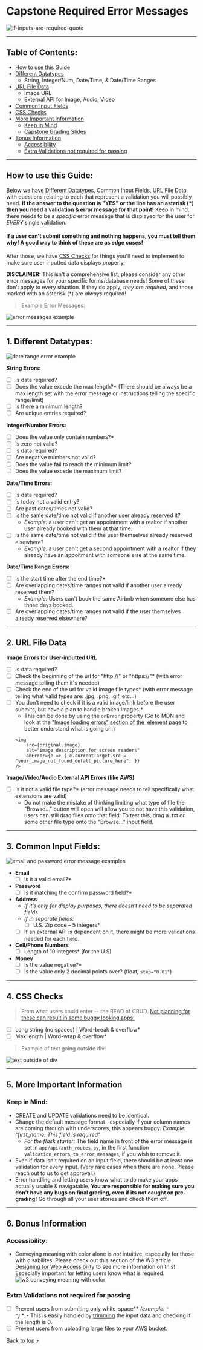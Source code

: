 # Capstone Required Error Messages
![if-inputs-are-required-quote](https://user-images.githubusercontent.com/89945390/172217607-f8c2f8d0-6a86-40e9-9c64-5f4d737d8d60.jpg)

----------------------------

## Table of Contents:

- [How to use this Guide](https://github.com/whitnessme/capstone-minimum-required-error-messages#how-to-use-this-guide)
- [Different Datatypes](https://github.com/whitnessme/capstone-minimum-required-error-messages#1-different-datatypes)
    - String, Integer/Num, Date/Time, & Date/Time Ranges
- [URL File Data](https://github.com/whitnessme/capstone-minimum-required-error-messages#2-url-file-data)
    - Image URL
    - External API for Image, Audio, Video
- [Common Input Fields](https://github.com/whitnessme/capstone-minimum-required-error-messages#3-common-input-fields)
- [CSS Checks](https://github.com/whitnessme/capstone-minimum-required-error-messages#4-css-checks)
- [More Important Information](https://github.com/whitnessme/capstone-minimum-required-error-messages#5-more-important-information)
    - [Keep in Mind](https://github.com/whitnessme/capstone-minimum-required-error-messages#keep-in-mind)
    - [Capstone Grading Slides](https://github.com/whitnessme/capstone-minimum-required-error-messages#capstone-grading-slides)
- [Bonus Information](https://github.com/whitnessme/capstone-minimum-required-error-messages#6-bonus-information)
    - [Accessibility](https://github.com/whitnessme/capstone-minimum-required-error-messages#accessibility)
    - [Extra Validations not required for passing](https://github.com/whitnessme/capstone-minimum-required-error-messages#extra-validations-not-required-for-passing)

------------
## How to use this Guide:

Below we have [Different Datatypes](https://github.com/whitnessme/capstone-minimum-required-error-messages#1-different-datatypes), [Common Input Fields](https://github.com/whitnessme/capstone-minimum-required-error-messages#2-common-input-fields), [URL File Data](https://github.com/whitnessme/capstone-minimum-required-error-messages#2-url-file-data) with questions relating to each that represent a validation you will possibly need. **If the answer to the question is "YES" or the line has an asterisk (*) then you need a validation & error message for that point!**
Keep in mind, there needs to be a *specific* error message that is displayed for the user for *EVERY* single validation.
#### If a user can't submit something and nothing happens, you must tell them **why**! A good way to think of these are as *edge cases*! 
After those, we have [CSS Checks](https://github.com/whitnessme/capstone-minimum-required-error-messages#3-css-checks) for things you'll need to implement to make sure user inputted data displays properly.

**DISCLAIMER:** This isn't a comprehensive list, please consider any other error messages for your specific forms/database needs!
Some of these don’t apply to every situation. If they do apply, *they are required*, and those marked with an asterisk (*) are *always* required!

> Example Error Messages:

![error messages example](https://user-images.githubusercontent.com/89945390/190253731-7a768b73-ed0e-473a-9980-330128eb4167.png)

-----------------------

## 1. Different Datatypes:
![date range error example](https://user-images.githubusercontent.com/89945390/190273095-5b311f5e-abf3-43a7-b25d-30e065c50695.png)

**String Errors:**

- [ ]  Is data required?
- [ ]  Does the value excede the max length?* (There should be always be a max length set with the error message or instructions telling the specific range/limit)
- [ ]  Is there a minimum length?
- [ ] Are unique entries required?

**Integer/Number Errors:**

- [ ] Does the value only contain numbers?*
- [ ] Is zero not valid?
- [ ] Is data required?
- [ ] Are negative numbers not valid?
- [ ] Does the value fail to reach the minimum limit?
- [ ] Does the value excede the maximum limit?

**Date/Time Errors:**

- [ ] Is data required?
- [ ] Is today not a valid entry?
- [ ] Are past dates/times not valid?
- [ ] Is the same date/time not valid if another user already reserved it?
    - *Example:* a user can't get an appointment with a realtor if another user already booked with them at that time. 
- [ ] Is the same date/time not valid if the user themselves already reserved elsewhere?
    - *Example:* a user can't get a second appointment with a realtor if they already have an appoitment with someone else at the same time. 

**Date/Time Range Errors:**

- [ ] Is the start time after the end time?*
- [ ] Are overlapping dates/time ranges not valid if another user already reserved them?
    - *Example:* Users can't book the same Airbnb when someone else has those days booked.
- [ ] Are overlapping dates/time ranges not valid if the user themselves already reserved elsewhere?

-------------------
## 2. URL File Data

**Image Errors for User-inputted URL**
- [ ] Is data required?
- [ ] Check the beginning of the url for "http://" or "https://"* (with error message telling them it's needed)
- [ ] Check the end of the url for valid image file types* (with error message telling what valid types are: .jpg, .png, .gif, etc...)
- [ ] You don’t need to check if it is a valid image/link before the user submits, but have a plan to handle broken images.*
    - This can be done by using the `onError` property (Go to MDN and look at the ["Image loading errors" section of the <img> element page](https://developer.mozilla.org/en-US/docs/Web/HTML/Element/img#image_loading_errors) to better understand what is going on.)
    ```
    <img 
        src={original.image} 
        alt="image description for screen readers"
        onError={e => { e.currentTarget.src = "your_image_not_found_defalt_picture_here"; }}
   />
   ```
	
**Image/Video/Audio External API Errors (like AWS)**
- [ ] Is it not a valid file type?* (error message needs to tell specifically what extensions are valid)
    - Do not make the mistake of thinking limiting what type of file the "Browse..." button will open will allow you to not have this validation, users can still drag files onto that field. To test this, drag a .txt or some other file type onto the "Browse..." input field.

----------

## 3. Common Input Fields:

![email and password error message examples](https://user-images.githubusercontent.com/89945390/190252956-cec49be0-06f4-4b6b-9592-cd1deb1665a2.png)

- **Email**
     - [ ] Is it a valid email?*
-  **Password**
    - [ ] Is it matching the confirm password field?*
-  **Address**
    - *If it’s only for display purposes, there doesn’t need to be separated fields*    
    -  *If in separate fields:*
        - [ ] U.S. Zip code – 5 integers*
     - [ ] If an external API is dependent on it, there might be more validations needed for each field.
-  **Cell/Phone Numbers**
    - [ ]  Length of 10 integers* (for the U.S)
- **Money**
    - [ ] Is the value negative?*
    - [ ] Is the value only 2 decimal points over? (float, `step="0.01"`)
 
----------

## 4. CSS Checks
> From what users could enter -- the READ of CRUD. [Not planning for these can result in some buggy looking apps!](https://docs.google.com/presentation/d/1U3dFDQYXZbI9YTnC9T--hYtSIDobhbTU6F3lUBnSkjc/edit#slide=id.g11627660d89_0_20)

- [ ] Long string (no spaces) | Word-break & overflow*
- [ ] Max length | Word-wrap & overflow*

> Example of text going outside div:

![text outside of div](https://user-images.githubusercontent.com/89945390/172492326-1341dcdb-28b1-4449-815d-ae039fd96ec1.png)

----------------

## 5. More Important Information
### Keep in Mind:
- CREATE and UPDATE validations need to be identical. 
- Change the default message format--especially if your column names are coming through with underscores, this appears buggy. *Example: "first_name: This field is required"* 
    - *For the flask starter:* The field name in front of the error message is set in `app/api/auth_routes.py`, in the first function ` validation_errors_to_error_messages`, if you wish to remove it.
- Even if data isn't required on an input field, there should be at least one validation for every input. (Very rare cases when there are none. Please reach out to us to get approval.)
- Error handling and letting users know what to do make your apps actually usable & navigatable. **You are responsible for making sure you don't have any bugs on final grading, even if its not caught on pre-grading!** Go through all your user stories and check them off.

-------------------

## 6. Bonus Information
### Accessibility:
- Conveying meaning with color alone is *not* intuitive, especially for those with disabilites. Please check out this section of the W3 article [Designing for Web Accessibility](https://www.w3.org/WAI/tips/designing/#dont-use-color-alone-to-convey-information) to see more information on this! Especially important for letting users know what is required.
![w3 conveying meaning with color](https://user-images.githubusercontent.com/89945390/172491261-e2cdac57-aef4-49f1-9c9b-5bc37e641b5a.png)

### Extra Validations not required for passing
- [ ] Prevent users from submiting only white-space** *(example: `"           "`)* *.
        - This is easily handled by [trimming](https://developer.mozilla.org/en-US/docs/Web/JavaScript/Reference/Global_Objects/String/trim) the input data and checking if the length is 0.
- [ ] Prevent users from uploading large files to your AWS bucket. 

[Back to top ⤴](https://github.com/whitnessme/capstone-minimum-required-error-messages#capstone-required-error-messages)
